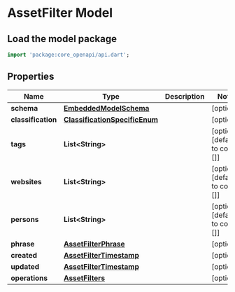 # AssetFilter Model

## Load the model package
```dart
import 'package:core_openapi/api.dart';
```

## Properties
Name | Type | Description | Notes
------------ | ------------- | ------------- | -------------
**schema** | [**EmbeddedModelSchema**](EmbeddedModelSchema) |  | [optional] 
**classification** | [**ClassificationSpecificEnum**](ClassificationSpecificEnum) |  | [optional] 
**tags** | **List\<String\>** |  | [optional] [default to const []]
**websites** | **List\<String\>** |  | [optional] [default to const []]
**persons** | **List\<String\>** |  | [optional] [default to const []]
**phrase** | [**AssetFilterPhrase**](AssetFilterPhrase) |  | [optional] 
**created** | [**AssetFilterTimestamp**](AssetFilterTimestamp) |  | [optional] 
**updated** | [**AssetFilterTimestamp**](AssetFilterTimestamp) |  | [optional] 
**operations** | [**AssetFilters**](AssetFilters) |  | [optional] 




